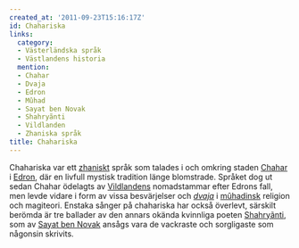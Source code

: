 ```yaml
---
created_at: '2011-09-23T15:16:17Z'
id: Chahariska
links:
  category:
  - Västerländska språk
  - Västlandens historia
  mention:
  - Chahar
  - Dvaja
  - Edron
  - Mûhad
  - Sayat ben Novak
  - Shahryãnti
  - Vildlanden
  - Zhaniska språk
title: Chahariska
---
```


Chahariska var ett [zhaniskt] språk som talades i och omkring staden [Chahar] i [Edron], där en
livfull mystisk tradition länge blomstrade. Språket dog ut sedan Chahar ödelagts av [Vildlandens]
nomadstammar efter Edrons fall, men levde vidare i form av vissa besvärjelser och [*dvaja*] i
[mûhadinsk] religion och magiteori. Enstaka sånger på chahariska har också överlevt, särskilt
berömda är tre ballader av den annars okända kvinnliga poeten [Shahryãnti], som av [Sayat ben Novak]
ansågs vara de vackraste och sorgligaste som någonsin skrivits.

  [zhaniskt]: Zhaniska_språk
  [Chahar]: Chahar
  [Edron]: Edron
  [Vildlandens]: Vildlanden
  [*dvaja*]: Dvaja
  [mûhadinsk]: Mûhad
  [Shahryãnti]: Shahryãnti
  [Sayat ben Novak]: Sayat_ben_Novak
